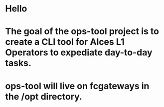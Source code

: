 # Hello

# The goal of the ops-tool project is to create a CLI tool for Alces L1 Operators to expediate day-to-day tasks.

# ops-tool will live on fcgateways in the /opt directory. 
